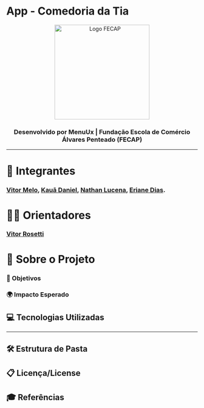 # App - Comedoria da Tia
<p align="center">
  <a href="https://www.fecap.br/" target="_blank">
    <img src="https://github.com/user-attachments/assets/27727ad3-c71d-4bc5-99c5-c8b667173a81" alt="Logo FECAP" width="250"/>
  </a>
</p>

<h3 align="center">Desenvolvido por <strong>MenuUx</strong> | Fundação Escola de Comércio Álvares Penteado (FECAP)</h3>

---

# 👥 Integrantes
<h3> <a href="https://www.linkedin.com/in/oficialvitormelo/">Vitor Melo</a>, <a href="https://www.linkedin.com/in/kau%C3%A3-aguiar-9979742b5/">Kauã Daniel</a>, <a href="https://www.linkedin.com/in/nathanlucena/">Nathan Lucena</a>, <a href="https://www.linkedin.com/in/eriane-dos-santos-oliveira-cfp-pqo-paap-53116292/">Eriane Dias</a>.
</h3>


# 👨‍🏫 Orientadores
<h3><a href="https://www.linkedin.com/in/victorbarq/?originalSubdomain=br">Vitor Rosetti</a></h3>


# 🧠 Sobre o Projeto

### 🎯 Objetivos

### 🌍 Impacto Esperado

## 💻 Tecnologias Utilizadas



---

## 🛠 Estrutura de Pasta

## 📋 Licença/License

## 🎓 Referências
